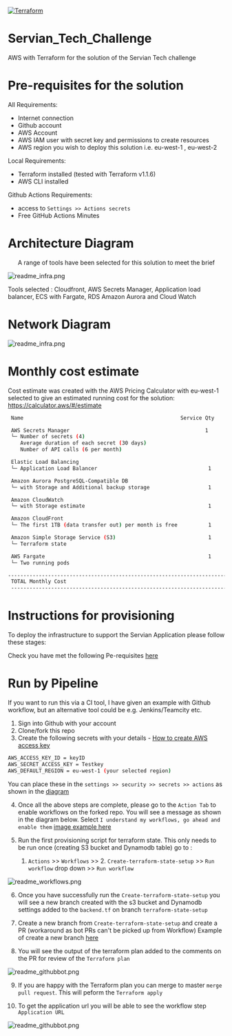 [![Terraform](https://github.com/rcrampton1/ServianTechChallenge/actions/workflows/terraform.yml/badge.svg)](https://github.com/rcrampton1/ServianTechChallenge/actions/workflows/terraform.yml)

# Servian_Tech_Challenge
 AWS with Terraform for the solution of the Servian Tech challenge

# Pre-requisites for the solution

All Requirements:
- Internet connection 
- Github account
- AWS Account
- AWS IAM user with secret key and permissions to create resources
- AWS region you wish to deploy this solution i.e. eu-west-1 , eu-west-2

Local Requirements:
- Terraform installed (tested with Terraform v1.1.6)
- AWS CLI installed

Github Actions Requirements:
- access to `Settings >> Actions secrets`
- Free GitHub Actions Minutes

# Architecture Diagram

<p align="center">
A range of tools have been selected for this solution to meet the brief

![readme_infra.png](readme_images/readme_infra.png)

Tools selected : Cloudfront, AWS Secrets Manager, Application load balancer, ECS with Fargate, RDS Amazon Aurora and Cloud Watch
<p align="center">

# Network Diagram

![readme_infra.png](readme_images/readme_network.png)

# Monthly cost estimate
Cost estimate was created with the AWS Pricing Calculator with eu-west-1 selected to give an estimated running cost for the solution: https://calculator.aws/#/estimate

``` sh
 Name                                                   Service Qty                  Monthly Cost

 AWS Secrets Manager                                            1                           $1.60
 └─ Number of secrets (4)
    Average duration of each secret (30 days)
    Number of API calls (6 per month)   

 Elastic Load Balancing
 └─ Application Load Balancer                                    1                         $18.41

 Amazon Aurora PostgreSQL-Compatible DB
 └─ with Storage and Additional backup storage                   1                        $102.22

 Amazon CloudWatch
 └─ with Storage estimate                                        1                          $2.05

 Amazon CloudFront
 └─ The first 1TB (data transfer out) per month is free          1                          $0.0

 Amazon Simple Storage Service (S3)                              1                          $0.01 
 └─ Terraform state

 AWS Fargate                                                     1                         $36.04
 └─ Two running pods 

-------------------------------------------------------------------------------------------------
 TOTAL Monthly Cost                                                                       $160.33
 ----------------------------------------------------------------------------------------------

```

# Instructions for provisioning

To deploy the infrastructure to support the Servian Application please follow these stages:

Check you have met the following Pe-requisites [here](#Pre-requisites-for-the-solution)

# Run by Pipeline 

If you want to run this via a CI tool, I have given an example with Github workflow, but an alternative tool could be e.g. Jenkins/Teamcity etc.

1. Sign into Github with your account
2. Clone/fork this repo
3. Create the following secrets with your details - [How to create AWS access key](https://aws.amazon.com/premiumsupport/knowledge-center/create-access-key/)

``` sh
AWS_ACCESS_KEY_ID = keyID
AWS_SECRET_ACCESS_KEY = Testkey
AWS_DEFAULT_REGION = eu-west-1 (your selected region)
```

You can place these in the `settings >> security >> secrets >> actions` as shown in the [diagram](readme_images/readme_settings.png) 


4. Once all the above steps are complete, please go to the `Action Tab` to enable workflows on the forked repo. You will see a message as shown in the diagram below. Select `I understand my workflows, go ahead and enable them` [image example here](readme_images/readme_forked_message.png) 


5. Run the first provisioning script for terraform state. This only needs to be run once (creating S3 bucket and Dynamodb table) 
   go to :
   1. `Actions` >> `Workflows` >> 2. `Create-terraform-state-setup` >> `Run workflow` drop down >> `Run workflow`    

![readme_workflows.png](readme_images/readme_workflows.png)

6. Once you have successfully run the `Create-terraform-state-setup` you will see a new branch created with the s3 bucket and Dynamodb settings added to the `backend.tf` on branch `terraform-state-setup` 

7. Create a new branch from `Create-terraform-state-setup` and create a PR (workaround as bot PRs can't be picked up from Workflow) Example of create a new branch [here](readme_images/readme_branch.png)

8. You will see the output of the terraform plan added to the comments on the PR for review of the `Terraform plan`

![readme_githubbot.png](readme_images/readme_githubbot.png)

9. If you are happy with the Terraform plan you can merge to master `merge pull request`. This will peform the `Terraform apply`

10. To get the application url you will be able to see the workflow step `Application URL`

![readme_githubbot.png](readme_images/readme_url.png)